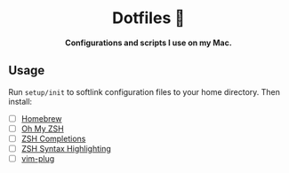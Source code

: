 <h1 align="center">
  Dotfiles 👾
</h1>

<p align="center">
  <strong>Configurations and scripts I use on my Mac.</strong>
</p>

## Usage

Run `setup/init` to softlink configuration files to your home directory. Then install:

- [ ] [Homebrew](https://brew.sh)
- [ ] [Oh My ZSH](https://github.com/ohmyzsh/ohmyzsh#basic-installation)
- [ ] [ZSH Completions](https://github.com/zsh-users/zsh-completions#oh-my-zsh)
- [ ] [ZSH Syntax Highlighting](https://github.com/zsh-users/zsh-syntax-highlighting/blob/master/INSTALL.md)
- [ ] [vim-plug](https://github.com/junegunn/vim-plug?tab=readme-ov-file#neovim)
